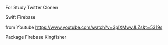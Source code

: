For Study Twitter Clonen


Swift
Firebase


from Youtube
https://www.youtube.com/watch?v=3pIXMwvJLZs&t=5319s



Package
Firebase
Kingfisher
